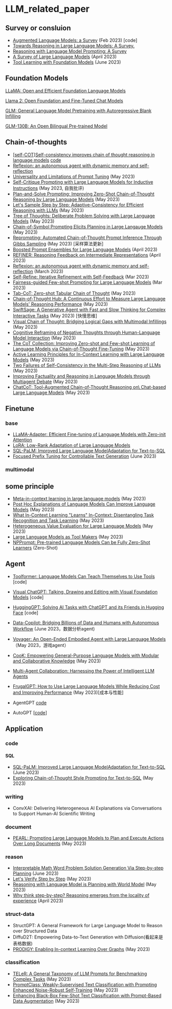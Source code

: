 # LLM_related_paper

## Survey or consluion
- [Augmented Language Models: a Survey](https://arxiv.org/abs/2302.07842) (Feb 2023) [code]
- [Towards Reasoning in Large Language Models: A Survey.]() 
- [Reasoning with Language Model Prompting: A Survey]()
- [A Survey of Large Language Models](https://arxiv.org/abs/2303.18223) (April 2023)
- [Tool Learning with Foundation Models](https://arxiv.org/abs/2304.08354) (June 2023)

## Foundation Models

[LLaMA: Open and Efficient Foundation Language Models](https://arxiv.org/abs/2302.13971)

[Llama 2: Open Foundation and Fine-Tuned Chat Models](https://scontent-sin6-2.xx.fbcdn.net/v/t39.2365-6/10000000_662098952474184_2584067087619170692_n.pdf?_nc_cat=105&ccb=1-7&_nc_sid=3c67a6&_nc_ohc=qhK-ahCbkBMAX9Dzaw7&_nc_ht=scontent-sin6-2.xx&oh=00_AfCAxDCJgixsboS6n2Wjww-x9hIayo0iASA47IddwbgnJw&oe=64BE66FF)

[GLM: General Language Model Pretraining with Autoregressive Blank Infilling](https://arxiv.org/abs/2103.10360)

[GLM-130B: An Open Bilingual Pre-trained Model](https://arxiv.org/abs/2210.02414)

## Chain-of-thoughts

- [[self-COT]Self-consistency improves chain of thought reasoning in language models](https://arxiv.org/abs/2203.11171) [code]()
- [Reflexion: an autonomous agent with dynamic memory and self-reflection]()
- [Universality and Limitations of Prompt Tuning](https://arxiv.org/abs/2305.18787) (May 2023)
- [Self-Critique Prompting with Large Language Models for Inductive Instructions](https://arxiv.org/abs/2305.13733) (May 2023, 自我批评)
- [Plan-and-Solve Prompting: Improving Zero-Shot Chain-of-Thought Reasoning by Large Language Models](https://arxiv.org/abs/2305.04091v3) (May 2023)
- [Let's Sample Step by Step: Adaptive-Consistency for Efficient Reasoning with LLMs](https://arxiv.org/abs/2305.11860) (May 2023)
- [Tree of Thoughts: Deliberate Problem Solving with Large Language Models](https://arxiv.org/abs/2305.10601) (May 2023)
- [Chain-of-Symbol Prompting Elicits Planning in Large Langauge Models](https://arxiv.org/abs/2305.10276) (May 2023)  
- [Reprompting: Automated Chain-of-Thought Prompt Inference Through Gibbs Sampling](https://arxiv.org/abs/2305.09993) (May 2023) [采样算法更新]
- [Boosted Prompt Ensembles for Large Language Models](https://arxiv.org/abs/2304.05970) (April 2023)
- [REFINER: Reasoning Feedback on Intermediate Representations](https://arxiv.org/abs/2304.01904) (April 2023)
- [Reflexion: an autonomous agent with dynamic memory and self-reflection](https://arxiv.org/abs/2303.11366) (March 2023)
- [Self-Refine: Iterative Refinement with Self-Feedback](https://arxiv.org/abs/2303.17651v1) (Mar 2023)
- [Fairness-guided Few-shot Prompting for Large Language Models](https://arxiv.org/abs/2303.13217) (Mar 2023)
- [Tab-CoT: Zero-shot Tabular Chain of Thought](https://arxiv.org/abs/2305.17812) (May 2023)
- [Chain-of-Thought Hub: A Continuous Effort to Measure Large Language Models' Reasoning Performance](https://arxiv.org/abs/2305.17306) (May 2023)
- [SwiftSage: A Generative Agent with Fast and Slow Thinking for Complex Interactive Tasks](https://arxiv.org/abs/2305.17390v1) (May 2023) [快慢思维]
- [Visual Chain of Thought: Bridging Logical Gaps with Multimodal Infillings](https://arxiv.org/abs/2305.02317v1) (May 2023)
- [Cognitive Reframing of Negative Thoughts through Human-Language Model Interaction](https://arxiv.org/abs/2305.02466v1) (May 2023)
- [The CoT Collection: Improving Zero-shot and Few-shot Learning of Language Models via Chain-of-Thought Fine-Tuning](https://arxiv.org/abs/2305.14045) (May 2023)
- [Active Learning Principles for In-Context Learning with Large Language Models](https://arxiv.org/abs/2305.14264) (May 2023)
- [Two Failures of Self-Consistency in the Multi-Step Reasoning of LLMs](https://arxiv.org/abs/2305.14279) (May 2023)
- [Improving Factuality and Reasoning in Language Models through Multiagent Debate](https://arxiv.org/abs/2305.14325) (May 2023)
- [ChatCoT: Tool-Augmented Chain-of-Thought Reasoning on\\ Chat-based Large Language Models](https://arxiv.org/abs/2305.14323) (May 2023)

## Finetune
### base
- [LLaMA-Adapter: Efficient Fine-tuning of Language Models with Zero-init Attention]()
- [LoRA: Low-Rank Adaptation of Large Language Models]()
- [SQL-PaLM: Improved Large Language ModelAdaptation for Text-to-SQL]()
- [Focused Prefix Tuning for Controllable Text Generation](https://arxiv.org/abs/2306.00369) (June 2023)

### multimodal

## some principle

- [Meta-in-context learning in large language models](https://arxiv.org/abs/2305.12907) (May 2023)
- [Post Hoc Explanations of Language Models Can Improve Language Models](https://arxiv.org/abs/2305.11426) (May 2023)  
- [What In-Context Learning "Learns" In-Context: Disentangling Task Recognition and Task Learning](https://arxiv.org/abs/2305.09731) (May 2023)
- [Heterogeneous Value Evaluation for Large Language Models](https://arxiv.org/abs/2305.17147) (May 2023)
- [Large Language Models as Tool Makers](https://arxiv.org/abs/2305.17126v1) (May 2023)
- [NPPrompt: Pre-trained Language Models Can be Fully Zero-Shot Learners](https://arxiv.org/abs/2212.06950) (Zero-Shot)

## Agent
- [Toolformer: Language Models Can Teach Themselves to Use Tools](https://arxiv.org/abs/2302.04761) [code]

- [Visual ChatGPT: Talking, Drawing and Editing with Visual Foundation Models](https://arxiv.org/abs/2303.04671) [code]

- [HuggingGPT: Solving AI Tasks with ChatGPT and its Friends in Hugging Face](https://arxiv.org/abs/2303.17580) [code]

- [Data-Copilot: Bridging Billions of Data and Humans with Autonomous Workflow](https://arxiv.org/abs/2306.07209) (June 2023，数据分析agent)

- [Voyager: An Open-Ended Embodied Agent with Large Language Models](https://arxiv.org/abs/2305.16291) （May 2023，游戏agent）

- [CooK: Empowering General-Purpose Language Models with Modular and Collaborative Knowledge](https://arxiv.org/abs/2305.09955) (May 2023)

- [Multi-Agent Collaboration: Harnessing the Power of Intelligent LLM Agents](https://arxiv.org/abs/2306.03314)

- [FrugalGPT: How to Use Large Language Models While Reducing Cost and Improving Performance](https://arxiv.org/abs/2305.05176v1) (May 2023)[成本与性能]

- AgentGPT [code](https://github.com/reworkd/AgentGPT)

- AutoGPT [[code](https://github.com/Significant-Gravitas/Auto-GPT)]

  

## Application


### code
#### SQL
- [SQL-PaLM: Improved Large Language ModelAdaptation for Text-to-SQL](https://arxiv.org/abs/2306.00739) (June 2023)
- [Exploring Chain-of-Thought Style Prompting for Text-to-SQL](https://arxiv.org/abs/2305.14215) (May 2023)


### writing
- ConvXAI: Delivering Heterogeneous AI Explanations via Conversations to Support Human-AI Scientific Writing


### document
- [PEARL: Prompting Large Language Models to Plan and Execute Actions Over Long Documents](https://arxiv.org/abs/2305.14564v1) (May 2023)

### reason
- [Interpretable Math Word Problem Solution Generation Via Step-by-step Planning](https://arxiv.org/abs/2306.00784) (June 2023)
- [Let's Verify Step by Step](https://arxiv.org/abs/2305.20050) (May 2023)
- [Reasoning with Language Model is Planning with World Model](https://arxiv.org/abs/2305.14992v1) (May 2023)
- [Why think step-by-step? Reasoning emerges from the locality of experience](https://arxiv.org/abs/2304.03843) (April 2023)


### struct-data
- StructGPT: A General Framework for Large Language Model to Reason over Structured Data
- DiffuD2T: Empowering Data-to-Text Generation with Diffusion(看起来是表格数据)
- [PRODIGY: Enabling In-context Learning Over Graphs](https://arxiv.org/abs/2305.12600v1) (May 2023)

### classification
- [TELeR: A General Taxonomy of LLM Prompts for Benchmarking Complex Tasks](https://arxiv.org/abs/2305.11430) (May 2023)  
- [PromptClass: Weakly-Supervised Text Classification with Prompting Enhanced Noise-Robust Self-Training](https://arxiv.org/abs/2305.13723) (May 2023)
- [Enhancing Black-Box Few-Shot Text Classification with Prompt-Based Data Augmentation](https://arxiv.org/abs/2305.13785) (May 2023)

  